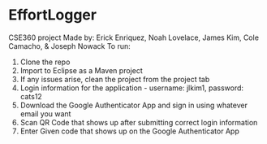 # EffortLogger
CSE360 project
Made by: Erick Enriquez, Noah Lovelace, James Kim, Cole Camacho, & Joseph Nowack
To run:

1. Clone the repo
2. Import to Eclipse as a Maven project
3. If any issues arise, clean the project from the project tab
4. Login information for the application - username: jlkim1, password: cats12
5. Download the Google Authenticator App and sign in using whatever email you want
6. Scan QR Code that shows up after submitting correct login information
7. Enter Given code that shows up on the Google Authenticator App
